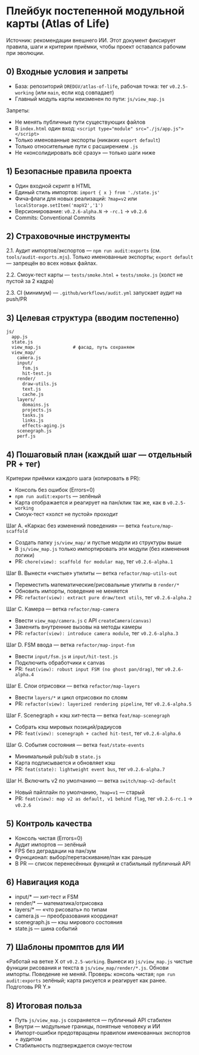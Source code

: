 # Плейбук постепенной модульной карты (Atlas of Life)

Источник: рекомендации внешнего ИИ. Этот документ фиксирует правила, шаги и критерии приёмки, чтобы проект оставался рабочим при эволюции.

## 0) Входные условия и запреты

- База: репозиторий `DREDGV/atlas-of-life`, рабочая точка: тег `v0.2.5-working` (или `main`, если код совпадает)
- Главный модуль карты неизменен по пути: `js/view_map.js`

Запреты:
- Не менять публичные пути существующих файлов
- В `index.html` один вход: `<script type="module" src="./js/app.js"></script>`
- Только именованные экспорты (никаких `export default`)
- Только относительные пути с расширением `.js`
- Не «консолидировать всё сразу» — только шаги ниже

## 1) Безопасные правила проекта

- Один входной скрипт в HTML
- Единый стиль импортов: `import { x } from './state.js'`
- Фича‑флаги для новых реализаций: `?map=v2` или `localStorage.setItem('mapV2','1')`
- Версионирование: `v0.2.6-alpha.N` → `-rc.1` → `v0.2.6`
- Commits: Conventional Commits

## 2) Страховочные инструменты

2.1. Аудит импортов/экспортов — `npm run audit:exports` (см. `tools/audit-exports.mjs`).
Только именованные экспорты; `export default` — запрещён во всех новых файлах.

2.2. Смоук‑тест карты — `tests/smoke.html` + `tests/smoke.js` (холст не пустой за 2 кадра)

2.3. CI (минимум) — `.github/workflows/audit.yml` запускает аудит на push/PR

## 3) Целевая структура (вводим постепенно)

```
js/
  app.js
  state.js
  view_map.js            # фасад, путь сохраняем
  view_map/
    camera.js
    input/
      fsm.js
      hit-test.js
    render/
      draw-utils.js
      text.js
      cache.js
    layers/
      domains.js
      projects.js
      tasks.js
      links.js
      effects-aging.js
    scenegraph.js
    perf.js
```

## 4) Пошаговый план (каждый шаг — отдельный PR + тег)

Критерии приёмки каждого шага (копировать в PR):
- Консоль без ошибок (Errors=0)
- `npm run audit:exports` — зелёный
- Карта отображается и реагирует на пан/клик так же, как в `v0.2.5-working`
- Смоук‑тест «холст не пустой» проходит

Шаг A. «Каркас без изменений поведения» — ветка `feature/map-scaffold`
- Создать папку `js/view_map/` и пустые модули из структуры выше
- В `js/view_map.js` только импортировать эти модули (без изменения логики)
- PR: `chore(view): scaffold for modular map`, тег `v0.2.6-alpha.1`

Шаг B. Вынести «чистые» утилиты — ветка `refactor/map-utils-out`
- Переместить математические/рисовальные утилиты в `render/*`
- Обновить импорты, поведение не меняется
- PR: `refactor(view): extract pure draw/text utils`, тег `v0.2.6-alpha.2`

Шаг C. Камера — ветка `refactor/map-camera`
- Ввести `view_map/camera.js` с API `createCamera(canvas)`
- Заменить внутренние вызовы на методы камеры
- PR: `refactor(view): introduce camera module`, тег `v0.2.6-alpha.3`

Шаг D. FSM ввода — ветка `refactor/map-input-fsm`
- Ввести `input/fsm.js` и `input/hit-test.js`
- Подключить обработчики к canvas
- PR: `feat(view): robust input FSM (no ghost pan/drag)`, тег `v0.2.6-alpha.4`

Шаг E. Слои отрисовки — ветка `refactor/map-layers`
- Ввести `layers/*` и цикл отрисовки по слоям
- PR: `refactor(view): layerized rendering pipeline`, тег `v0.2.6-alpha.5`

Шаг F. Scenegraph + кэш хит‑теста — ветка `feat/map-scenegraph`
- Собрать кэш мировых позиций/радиусов
- PR: `feat(view): scenegraph + cached hit-test`, тег `v0.2.6-alpha.6`

Шаг G. События состояния — ветка `feat/state-events`
- Минимальный pub/sub в `state.js`
- Карта подписывается и обновляет кэш
- PR: `feat(state): lightweight event bus`, тег `v0.2.6-alpha.7`

Шаг H. Включить v2 по умолчанию — ветка `switch/map-v2-default`
- Новый пайплайн по умолчанию, `?map=v1` — старый
- PR: `feat(view): map v2 as default, v1 behind flag`, тег `v0.2.6-rc.1` → `v0.2.6`

## 5) Контроль качества

- Консоль чистая (Errors=0)
- Аудит импортов — зелёный
- FPS без деградации на пан/зум
- Функционал: выбор/перетаскивание/пан как раньше
- В PR — список перенесённых функций и стабильный публичный API

## 6) Навигация кода

- input/* — хит‑тест и FSM
- render/* — математика/отрисовка
- layers/* — «что рисовать» по типам
- camera.js — преобразования координат
- scenegraph.js — кэш мирового состояния
- state.js — шина событий

## 7) Шаблоны промптов для ИИ

«Работай на ветке X от `v0.2.5-working`. Вынеси из `js/view_map.js` чистые функции рисования и текста в `js/view_map/render/*.js`. Обнови импорты. Поведение не меняй. Проверь: консоль чистая; `npm run audit:exports` зелёный; карта рисуется и реагирует как ранее. Подготовь PR Y.»

## 8) Итоговая польза

- Путь `js/view_map.js` сохраняется — публичный API стабилен
- Внутри — модульные границы, понятные человеку и ИИ
- Импорт‑ошибки предотвращены правилом именованных экспортов + аудитом
- Стабильность подтверждается смоук‑тестом


